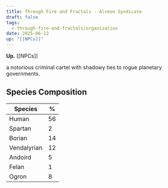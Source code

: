 ```yaml
---
title: Through Fire and Fractals - Alveon Syndicate
draft: false
tags:
  - through-fire-and-fractals/organization
date: 2025-06-12
up: "[[NPCs]]"
---
```

**Up.** [[NPCs]]

a notorious criminal cartel with shadowy ties to rogue planetary governments.

## Species Composition

| **Species** | **%** |
| ----------- | ----- |
| Human       | 56    |
| Spartan     | 2     |
| Borian      | 14    |
| Vendalyrian | 12    |
| Andoird     | 5     |
| Felan       | 1     |
| Ogron       | 8     |
